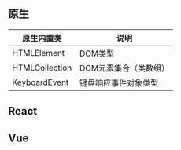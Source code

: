 ## 原生

| 原生内置类     | 说明                  |
| -------------- | --------------------- |
| HTMLElement    | DOM类型               |
| HTMLCollection | DOM元素集合（类数组） |
| KeyboardEvent  | 键盘响应事件对象类型  |







## React



## Vue

